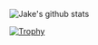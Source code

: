<!--### Hi there 👋-->

![Jake's github stats](https://github-readme-stats.vercel.app/api?username=isjakewong&show_icons=true&title_color=fff&icon_color=79ff97&text_color=9f9f9f&bg_color=151515)

[![Trophy](https://github-profile-trophy.vercel.app/?username=isjakewong&theme=onedark)](https://github.com/ryo-ma/github-profile-trophy)

<!--
**isjakewong/isjakewong** is a ✨ _special_ ✨ repository because its `README.md` (this file) appears on your GitHub profile.

Here are some ideas to get you started:

- 🔭 I’m currently working on ...
- 🌱 I’m currently learning ...
- 👯 I’m looking to collaborate on ...
- 🤔 I’m looking for help with ...
- 💬 Ask me about ...
- 📫 How to reach me: ...
- 😄 Pronouns: ...
- ⚡ Fun fact: ...
-->
